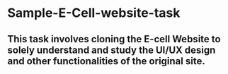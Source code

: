 # Sample-E-Cell-website-task
## This task involves cloning the E-cell Website to solely understand and study the UI/UX design and other functionalities of the original site.
